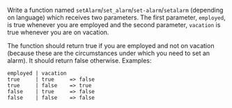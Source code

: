Write a function named `setAlarm`/`set_alarm`/`set-alarm`/`setalarm` (depending on language) which receives two parameters. The first parameter, `employed`, is true whenever you are employed and the second parameter, `vacation` is true whenever you are on vacation.


The function should return true if you are employed and not on vacation (because these are the circumstances under which you need to set an alarm). It should return false otherwise. Examples:

```
employed | vacation 
true     | true     => false
true     | false    => true
false    | true     => false
false    | false    => false
```